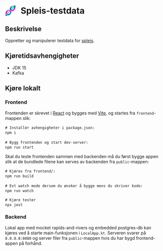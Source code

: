 # <div style="display:flex;align-items:center"><img style="margin-right:16px;" src="https://raw.githubusercontent.com/navikt/helse-spleis-testdata/master/frontend/src/assets/logo.png" width="35" height="35">Spleis-testdata</div>


## Beskrivelse
Oppretter og manipulerer testdata for [spleis](https://www.github.com/navikt/helse-spleis).

## Kjøretidsavhengigheter

* JDK 15
* Kafka

## Kjøre lokalt

### Frontend

Frontenden er skrevet i [React](https://reactjs.org) og bygges med [Vite](https://vitejs.dev), og startes fra `frontend`-mappen slik:

````shell script
# Installér avhengigheter i package.json:
npm i

# Bygg frontenden og start dev-server:
npm run start
````

Skal du teste frontenden sammen med backenden må du først bygge appen slik at de bundlede filene kan serves av backenden fra `public`-mappen:

```shell script
# Kjøres fra frontend/:
npm run build

# Evt watch mode dersom du ønsker å bygge mens du skriver kode:
npm run watch
```

```shell script
# Kjøre tester
npx jest
```

### Backend

Lokal app med mocket rapids-and-rivers og embedded postgres-db kan kjøres ved å starte main-funksjonen i `LocalApp.kt`. Serveren svarer på `0.0.0.0:8080` og server filer fra `public`-mappen hvis du har bygd frontend-appen på forhånd.
